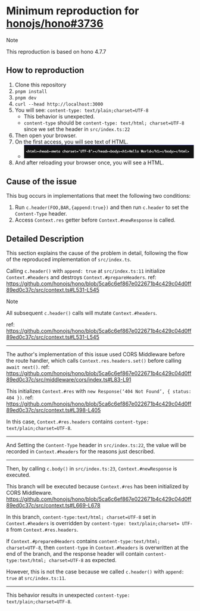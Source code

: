 # Minimum reproduction for [honojs/hono#3736](https://github.com/honojs/hono/issues/3736)

> [!NOTE]
> This reproduction is based on hono 4.7.7

## How to reproduction

1. Clone this repository
2. `pnpm install`
3. `pnpm dev`
4. `curl --head http://localhost:3000`
5. You will see: `content-type: text/plain;charset=UTF-8`
    - This behavior is unexpected.
    - `content-type` should be `content-type: text/html; charset=UTF-8` since we set the header in `src/index.ts:22`
6. Then open your browser.
7. On the first access, you will see text of HTML.
    - ![<html><head><meta charset='UTF-8'></head><body><h1>Hello World</h1></body></html>](./docs/images/text-html.png)
8. And after reloading your browser once, you will see a HTML.

## Cause of the issue

This bug occurs in implementations that meet the following two conditions:

  1. Run `c.header(FOO,BAR,{append:true})` and then run `c.header` to set the `Content-Type` header.
  2. Access `Context.res` getter before `Context.#newResponse` is called.

## Detailed Description

This section explains the cause of the problem in detail, following the flow of the reproduced implementation of `src/index.ts`.

Calling `c.header()` with `append: true` at `src/index.ts:11` initialize `Context.#headers` and destroys `Context.#prepareHeaders`.
ref: <https://github.com/honojs/hono/blob/5ca6c6ef867e022671b4c429c04d0ff89ed0c37c/src/context.ts#L531-L545>

> [!NOTE]
> All subsequent `c.header()` calls will mutate `Context.#headers`.
> 
> ref: <https://github.com/honojs/hono/blob/5ca6c6ef867e022671b4c429c04d0ff89ed0c37c/src/context.ts#L531-L545>

---

The author's implementation of this issue used CORS Middleware before the route handler, which calls `Context.res.headers.set()` before calling `await next()`.
ref: <https://github.com/honojs/hono/blob/5ca6c6ef867e022671b4c429c04d0ff89ed0c37c/src/middleware/cors/index.ts#L83-L91>

This initializes `Context.#res` with `new Response(‘404 Not Found’, { status: 404 })`.
ref: <https://github.com/honojs/hono/blob/5ca6c6ef867e022671b4c429c04d0ff89ed0c37c/src/context.ts#L398-L405>

In this case, `Context.#res.headers` contains `content-type: text/plain;charset=UTF-8`.

---

And Setting the `Content-Type` header in `src/index.ts:22`, the value will be recorded in `Context.#headers` for the reasons just described.

---

Then, by calling `c.body()` in `src/index.ts:23`, `Context.#newResponse` is executed.

This branch will be executed because `Context.#res` has been initialized by CORS Middleware.
<https://github.com/honojs/hono/blob/5ca6c6ef867e022671b4c429c04d0ff89ed0c37c/src/context.ts#L669-L678>

In this branch, `content-type:text/html; charset=UTF-8` set in `Context.#headers` is overridden by `content-type: text/plain;charset= UTF-8` from `Context.#res.headers`.

If `Context.#preparedHeaders` contains `content-type:text/html; charset=UTF-8`, then `content-type` in `Context.#headers` is overwritten at the end of the branch, and the response header will contain `content-type:text/html; charset=UTF-8` as expected.

However, this is not the case because we called `c.header()` with `append: true` at `src/index.ts:11`.

---

This behavior results in unexpected `content-type: text/plain;charset=UTF-8`.
